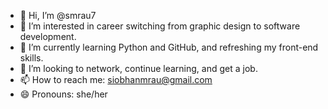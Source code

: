 - 👋 Hi, I’m @smrau7
- 👀 I’m interested in career switching from graphic design to software development.
- 🌱 I’m currently learning Python and GitHub, and refreshing my front-end skills.
- 💞️ I’m looking to network, continue learning, and get a job.
- 📫 How to reach me: siobhanmrau@gmail.com
- 😄 Pronouns: she/her


<!---
smrau7/smrau7 is a ✨ special ✨ repository because its `README.md` (this file) appears on your GitHub profile.
You can click the Preview link to take a look at your changes.
--->
